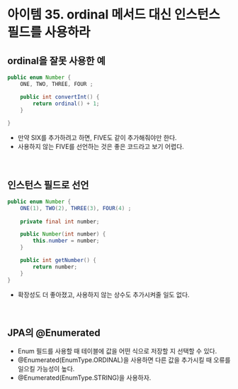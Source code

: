 # 아이템 35. ordinal 메서드 대신 인스턴스 필드를 사용하라

## ordinal을 잘못 사용한 예
```java
public enum Number {
	ONE, TWO, THREE, FOUR ;

	public int convertInt() {
		return ordinal() + 1;
	}
    
}
```
* 만약 SIX를 추가하려고 하면, FIVE도 같이 추가해줘야만 한다.
* 사용하지 않는 FIVE를 선언하는 것은 좋은 코드라고 보기 어렵다.

<br>

## 인스턴스 필드로 선언
```java
public enum Number {
	ONE(1), TWO(2), THREE(3), FOUR(4) ;
	
	private final int number;

	public Number(int number) {
		this.number = number;
	}

	public int getNumber() {
		return number;
	}
}
```
* 확장성도 더 좋아졌고, 사용하지 않는 상수도 추가시켜줄 일도 없다.

<br>

## JPA의 @Enumerated
* Enum 필드를 사용할 때 테이블에 값을 어떤 식으로 저장할 지 선택할 수 있다.
* @Enumerated(EnumType.ORDINAL)을 사용하면 다른 값을 추가시킬 때 오류를 일으킬 가능성이 높다.
* @Enumerated(EnumType.STRING)을 사용하자.